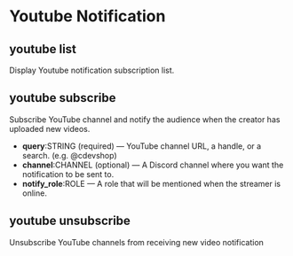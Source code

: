 # Youtube Notification

## youtube list

Display Youtube notification subscription list.

## youtube subscribe

Subscribe YouTube channel and notify the audience when the creator has uploaded new videos.

* **query**:STRING (required) — YouTube channel URL, a handle, or a search. (e.g. @cdevshop)
* **channel**:CHANNEL (optional) — A Discord channel where you want the notification to be sent to.
* **notify\_role**:ROLE — A role that will be mentioned when the streamer is online.

## youtube unsubscribe

Unsubscribe YouTube channels from receiving new video notification
